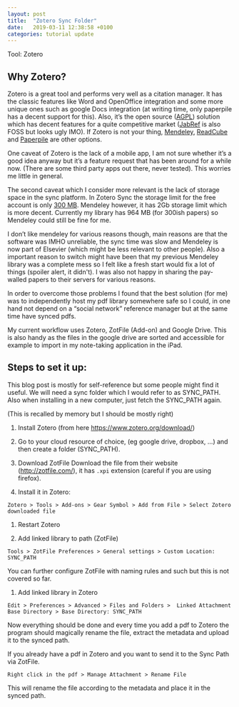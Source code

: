 ```yaml
---
layout: post
title:  "Zotero Sync Folder"
date:   2019-03-11 12:38:58 +0100
categories: tutorial update
---
```


Tool: Zotero

## Why Zotero?

Zotero is a great tool and performs very well as a citation manager. It has the classic features like Word and OpenOffice integration and some more unique ones such as google Docs integration (at writing time, only paperpile has a decent support for this). Also, it’s the open source ([AGPL](https://en.wikipedia.org/wiki/Affero_General_Public_License)) solution which has decent features for a quite competitive market ([JabRef](https://www.jabref.org/) is also FOSS but looks ugly IMO). If Zotero is not your thing, [Mendeley](https://www.mendeley.com/?interaction_required=true), [ReadCube](https://www.readcube.com/home) and [Paperpile](https://paperpile.com/) are other options.

One caveat of Zotero is the lack of a mobile app, I am not sure whether it’s a good idea anyway but it’s a feature request that has been around for a while now. (There are some third party apps out there, never tested). This worries me little in general.

The second caveat which I consider more relevant is the lack of storage space in the sync platform. In Zotero Sync the storage limit for the free account is only [300 MB](https://www.zotero.org/storage). Mendeley however, it has 2Gb storage limit which is more decent. Currently my library has 964 MB (for 300ish papers) so Mendeley could still be fine for me.

I don’t like mendeley for various reasons though, main reasons are that the software was IMHO unreliable, the sync time was slow and Mendeley is now part of Elsevier (which might be less relevant to other people). Also a important reason to switch might have been that my previous Mendeley library was a complete mess so I felt like a fresh start would fix a lot of things (spoiler alert, it didn't). I was also not happy in sharing the pay-walled papers to their servers for various reasons.

In order to overcome those problems I found that the best solution (for me) was to independently host my pdf library somewhere safe so I could, in one hand not depend on a “social network” reference manager but at the same time have synced pdfs. 

My current workflow uses Zotero, ZotFile (Add-on) and Google Drive. This is also handy as the files in the google drive are sorted and accessible for example to import in my note-taking application in the iPad.

## Steps to set it up:

This blog post is mostly for self-reference but some people might find it useful. We will need a sync folder which I would refer to as SYNC_PATH. Also when installing in a new computer, just fetch the SYNC_PATH again.

(This is recalled by memory but I should be mostly right)

1. Install Zotero (from here https://www.zotero.org/download/)

2. Go to your cloud resource of choice, (eg google drive, dropbox, ...) and then create a folder (SYNC_PATH).

3. Download ZotFile 
Download the file from their website (http://zotfile.com/), it has `.xpi` extension (careful if you are using firefox).

1. Install it in Zotero:

```
Zotero > Tools > Add-ons > Gear Symbol > Add from File > Select Zotero downloaded file
```

1. Restart Zotero

1. Add linked library to path (ZotFile)
   
```
Tools > ZotFile Preferences > General settings > Custom Location: SYNC_PATH
```

You can further configure ZotFile with naming rules and such but this is not covered so far.

1. Add linked library in Zotero


```
Edit > Preferences > Advanced > Files and Folders >  Linked Attachment Base Directory > Base Directory: SYNC_PATH
```

Now everything should be done and every time you add a pdf to Zotero the program should magically rename the file, extract the metadata and upload it to the synced path.

If you already have a pdf in Zotero and you want to send it to the Sync Path via ZotFile.

```
Right click in the pdf > Manage Attachment > Rename File 
```

This will rename the file according to the metadata and place it in the synced path.

